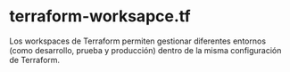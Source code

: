 # terraform-worksapce.tf
Los workspaces de Terraform permiten gestionar diferentes entornos (como desarrollo, prueba y producción) dentro de la misma configuración de Terraform.
